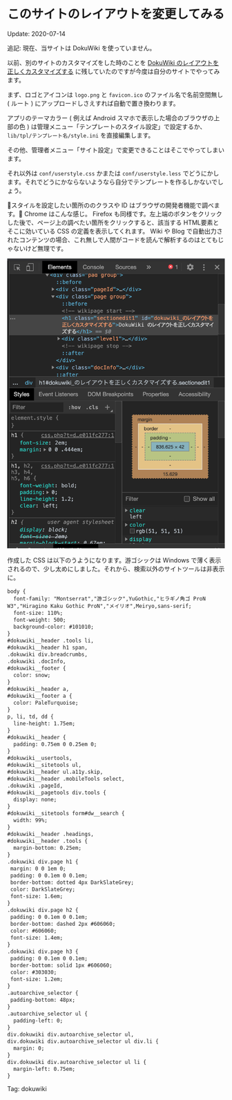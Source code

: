 このサイトのレイアウトを変更してみる
=====

Update: 2020-07-14

追記: 現在、当サイトは DokuWiki を使っていません。

以前、別のサイトのカスタマイズをした時のことを [DokuWiki のレイアウトを正しくカスタマイズする](dokuwikiuserstyle.html) に残していたのですが今度は自分のサイトでやってみます。

まず、ロゴとアイコンは ``logo.png`` と ``favicon.ico`` のファイル名で名前空間無し ( ルート ) にアップロードしさえすれば自動で置き換わります。

アプリのテーマカラー ( 例えば Android スマホで表示した場合のブラウザの上部の色 ) は管理メニュー「テンプレートのスタイル設定」で設定するか、 ``lib/tpl/テンプレート名/style.ini`` を直接編集します。

その他、管理者メニュー「サイト設定」で変更できることはそこでやってしまいます。

それ以外は ``conf/userstyle.css`` かまたは ``conf/userstyle.less`` でどうにかします。それでどうにかならないようなら自分でテンプレートを作るしかないでしょう。

スタイルを設定したい箇所ののクラスや ID はブラウザの開発者機能で調べます。 Chrome はこんな感じ。 Firefox も同様です。左上端のボタンをクリックした後で、ページ上の調べたい箇所をクリックすると、該当する HTML要素とそこに効いている CSS の定義を表示してくれます。 Wiki や Blog で自動出力されたコンテンツの場合、これ無しで人間がコードを読んで解析するのはとてもじゃないけど無理です。

![](chrome-dev-tool-202007.ping.png)

作成した CSS は以下のうようになります。游ゴシックは Windows で薄く表示されるので、少し太めにしました。それから、検索以外のサイトツールは非表示に。

```
body {
  font-family: "Montserrat","游ゴシック",YuGothic,"ヒラギノ角ゴ ProN W3","Hiragino Kaku Gothic ProN","メイリオ",Meiryo,sans-serif;
  font-size: 110%;
  font-weight: 500;
  background-color: #101010;
}
#dokuwiki__header .tools li,
#dokuwiki__header h1 span,
.dokuwiki div.breadcrumbs,
.dokuwiki .docInfo,
#dokuwiki__footer {
  color: snow;
}
#dokuwiki__header a,
#dokuwiki__footer a {
  color: PaleTurquoise;
}
p, li, td, dd {
  line-height: 1.75em;
}
#dokuwiki__header {
  padding: 0.75em 0 0.25em 0;
}
#dokuwiki__usertools,
#dokuwiki__sitetools ul,
#dokuwiki__header ul.a11y.skip,
#dokuwiki__header .mobileTools select,
.dokuwiki .pageId,
#dokuwiki__pagetools div.tools {
  display: none;
}
#dokuwiki__sitetools form#dw__search {
  width: 99%;
}
#dokuwiki__header .headings,
#dokuwiki__header .tools {
  margin-bottom: 0.25em;
}
.dokuwiki div.page h1 {
 margin: 0 0 1em 0;
 padding: 0 0.1em 0 0.1em;
 border-bottom: dotted 4px DarkSlateGrey;
 color: DarkSlateGrey;
 font-size: 1.6em;
}
.dokuwiki div.page h2 {
 padding: 0 0.1em 0 0.1em;
 border-bottom: dashed 2px #606060;
 color: #606060;
 font-size: 1.4em;
}
.dokuwiki div.page h3 {
 padding: 0 0.1em 0 0.1em;
 border-bottom: solid 1px #606060;
 color: #303030;
 font-size: 1.2em;
}
.autoarchive_selector {
 padding-bottom: 48px;
}
.autoarchive_selector ul {
  padding-left: 0;
}
div.dokuwiki div.autoarchive_selector ul,
div.dokuwiki div.autoarchive_selector ul div.li {
  margin: 0;
}
div.dokuwiki div.autoarchive_selector ul li {
  margin-left: 0.75em;
}
```


Tag: dokuwiki



